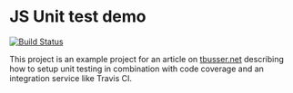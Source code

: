 JS Unit test demo
===
[![Build Status](https://travis-ci.org/tbusser/js-unit-test-demo.svg)](https://travis-ci.org/tbusser/js-unit-test-demo)

This project is an example project for an article on [tbusser.net](http://tbusser.net) describing how to setup unit testing in combination with code coverage and an integration service like Travis CI.
